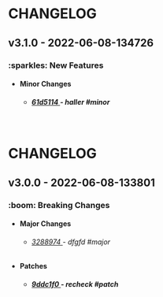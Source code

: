 <h1>CHANGELOG</h1><h2>v3.1.0 - 2022-06-08-134726</h2><h3>:sparkles: New Features</h3> <ul><li><h4>Minor Changes</h4></li> <ul><h5> <li><a href='https://github.com/nostradini/myrepo3/commit/61d5114'> 61d5114 </a> - haller #minor </li></h5></ul></ul> <br> <h1>CHANGELOG</h1><h2>v3.0.0 - 2022-06-08-133801</h2><h3>:boom: Breaking Changes</h3> <ul><li><h4>Major Changes</h4></li> <ul><h6> <li><a href='https://github.com/nostradini/myrepo3/commit/3288974'> 3288974 </a> - dfgfd #major </li></h6></ul> <li><h4>Patches</h4></li> <ul><h5> <li><a href='https://github.com/nostradini/myrepo3/commit/9ddc1f0'> 9ddc1f0 </a> - recheck #patch </li></h5></ul></ul>
